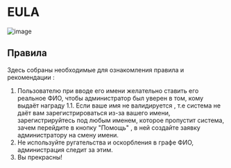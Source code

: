 # EULA 

![image](https://github.com/Student-Labs-2023/BoilerPoint/assets/39564937/3a0b8b77-e2aa-439f-8e58-972d9689501e)

## Правила 

Здесь собраны необходимые для ознакомления правила и рекомендации :

1. Пользователю при вводе его имени желательно ставить его реальное ФИО, чтобы администратор был уверен в том, кому выдаёт награду
1.1. Если ваше имя не валидируется , т.е система не даёт вам зарегистрироваться из-за вашего имени, зарегистрируйтесь под любым именем, которое пропустит система, зачем перейдите в кнопку "Помощь" , в ней создайте заявку администратору на смену имени.
2. Не используйте ругательства и оскорбления в графе ФИО, администрация следит за этим.
3. Вы прекрасны!
